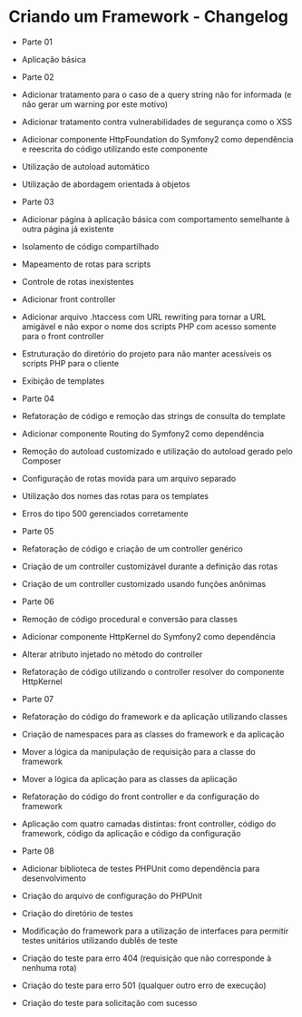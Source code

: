 Criando um Framework - Changelog
================================

* Parte 01
 * Aplicação básica

* Parte 02
 * Adicionar tratamento para o caso de a query string não for informada (e não gerar um warning por este motivo)
 * Adicionar tratamento contra vulnerabilidades de segurança como o XSS
 * Adicionar componente HttpFoundation do Symfony2 como dependência e reescrita do código utilizando este componente
 * Utilização de autoload automático
 * Utilização de abordagem orientada à objetos

* Parte 03
 * Adicionar página à aplicação básica com comportamento semelhante à outra página já existente
 * Isolamento de código compartilhado
 * Mapeamento de rotas para scripts
 * Controle de rotas inexistentes
 * Adicionar front controller
 * Adicionar arquivo .htaccess com URL rewriting para tornar a URL amigável e não expor o nome dos scripts PHP com acesso somente para o front controller
 * Estruturação do diretório do projeto para não manter acessíveis os scripts PHP para o cliente
 * Exibição de templates

* Parte 04
 * Refatoração de código e remoção das strings de consulta do template
 * Adicionar componente Routing do Symfony2 como dependência
 * Remoção do autoload customizado e utilização do autoload gerado pelo Composer
 * Configuração de rotas movida para um arquivo separado
 * Utilização dos nomes das rotas para os templates
 * Erros do tipo 500 gerenciados corretamente

* Parte 05
 * Refatoração de código e criação de um controller genérico
 * Criação de um controller customizável durante a definição das rotas
 * Criação de um controller customizado usando funções anônimas

* Parte 06
 * Remoção de código procedural e conversão para classes
 * Adicionar componente HttpKernel do Symfony2 como dependência
 * Alterar atributo injetado no método do controller
 * Refatoração de código utilizando o controller resolver do componente HttpKernel

* Parte 07
 * Refatoração do código do framework e da aplicação utilizando classes
 * Criação de namespaces para as classes do framework e da aplicação
 * Mover a lógica da manipulação de requisição para a classe do framework
 * Mover a lógica da aplicação para as classes da aplicação
 * Refatoração do código do front controller e da configuração do framework
 * Aplicação com quatro camadas distintas: front controller, código do framework, código da aplicação e código da configuração

* Parte 08
 * Adicionar biblioteca de testes PHPUnit como dependência para desenvolvimento
 * Criação do arquivo de configuração do PHPUnit
 * Criação do diretório de testes
 * Modificação do framework para a utilização de interfaces para permitir testes unitários utilizando dublês de teste
 * Criação do teste para erro 404 (requisição que não corresponde à nenhuma rota)
 * Criação do teste para erro 501 (qualquer outro erro de execução)
 * Criação do teste para solicitação com sucesso